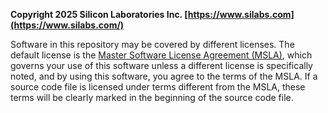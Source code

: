 **Copyright 2025 Silicon Laboratories Inc. [https://www.silabs.com](https://www.silabs.com/)**

Software in this repository may be covered by different licenses. The default license is the [Master Software License Agreement (MSLA)](https://www.silabs.com/about-us/legal/master-software-license-agreement), which governs your use of this software unless a different license is specifically noted, and by using this software, you agree to the terms of the MSLA.  If a source code file is licensed under terms different from the MSLA, these terms will be clearly marked in the beginning of the source code file. 
